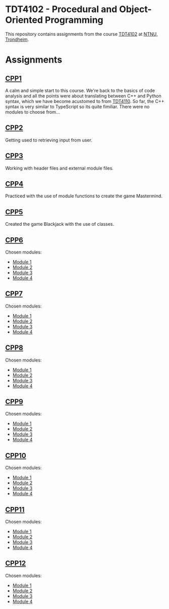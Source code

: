 # TDT4102 - Procedural and Object-Oriented Programming
This repository contains assignments from the course [TDT4102](https://www.ntnu.edu/studies/courses/TDT4102) at [NTNU, Trondheim](https://www.ntnu.edu).

# Assignments

## [CPP1](https://github.com/ipeglin/TDT4102/tree/master/Assignments/cpp-assignment-01)
A calm and simple start to this course. We're back to the basics of code analysis and all the points were about translating between C++ and Python syntax, which we have become acustomed to from [TDT4110](https://www.ntnu.edu/studies/courses/TDT4110). So far, the C++ syntax is very similar to TypeScript so its quite fimiliar. There were no modules to choose from...

## [CPP2](https://github.com/ipeglin/TDT4102/tree/master/Assignments/cpp-assignment-02)
Getting used to retrieving input from user.

## [CPP3](https://github.com/ipeglin/TDT4102/tree/master/Assignments/cpp-assignment-03)
Working with header files and external module files. 

## [CPP4](https://github.com/ipeglin/TDT4102/tree/master/Assignments/cpp-assignment-04)
Practiced with the use of module functions to create the game Mastermind.
## [CPP5](https://github.com/ipeglin/TDT4102/tree/master/Assignments/cpp-assignment-05)
Created the game Blackjack with the use of classes.

## [CPP6](https://github.com/ipeglin/TDT4102/tree/master/Assignments/)
Chosen modules:
* [Module 1](https://github.com/ipeglin/TDT4102/tree/master/Assignments/)
* [Module 2](https://github.com/ipeglin/TDT4102/tree/master/Assignments/)
* [Module 3](https://github.com/ipeglin/TDT4102/tree/master/Assignments/)
* [Module 4](https://github.com/ipeglin/TDT4102/tree/master/Assignments/)

## [CPP7](https://github.com/ipeglin/TDT4102/tree/master/Assignments/)
Chosen modules:
* [Module 1](https://github.com/ipeglin/TDT4102/tree/master/Assignments/)
* [Module 2](https://github.com/ipeglin/TDT4102/tree/master/Assignments/)
* [Module 3](https://github.com/ipeglin/TDT4102/tree/master/Assignments/)
* [Module 4](https://github.com/ipeglin/TDT4102/tree/master/Assignments/)

## [CPP8](https://github.com/ipeglin/TDT4102/tree/master/Assignments/)
Chosen modules:
* [Module 1](https://github.com/ipeglin/TDT4102/tree/master/Assignments/)
* [Module 2](https://github.com/ipeglin/TDT4102/tree/master/Assignments/)
* [Module 3](https://github.com/ipeglin/TDT4102/tree/master/Assignments/)
* [Module 4](https://github.com/ipeglin/TDT4102/tree/master/Assignments/)

## [CPP9](https://github.com/ipeglin/TDT4102/tree/master/Assignments/)
Chosen modules:
* [Module 1](https://github.com/ipeglin/TDT4102/tree/master/Assignments/)
* [Module 2](https://github.com/ipeglin/TDT4102/tree/master/Assignments/)
* [Module 3](https://github.com/ipeglin/TDT4102/tree/master/Assignments/)
* [Module 4](https://github.com/ipeglin/TDT4102/tree/master/Assignments/)

## [CPP10](https://github.com/ipeglin/TDT4102/tree/master/Assignments/)
Chosen modules:
* [Module 1](https://github.com/ipeglin/TDT4102/tree/master/Assignments/)
* [Module 2](https://github.com/ipeglin/TDT4102/tree/master/Assignments/)
* [Module 3](https://github.com/ipeglin/TDT4102/tree/master/Assignments/)
* [Module 4](https://github.com/ipeglin/TDT4102/tree/master/Assignments/)

## [CPP11](https://github.com/ipeglin/TDT4102/tree/master/Assignments/)
Chosen modules:
* [Module 1](https://github.com/ipeglin/TDT4102/tree/master/Assignments/)
* [Module 2](https://github.com/ipeglin/TDT4102/tree/master/Assignments/)
* [Module 3](https://github.com/ipeglin/TDT4102/tree/master/Assignments/)
* [Module 4](https://github.com/ipeglin/TDT4102/tree/master/Assignments/)

## [CPP12](https://github.com/ipeglin/TDT4102/tree/master/Assignments/)
Chosen modules:
* [Module 1](https://github.com/ipeglin/TDT4102/tree/master/Assignments/)
* [Module 2](https://github.com/ipeglin/TDT4102/tree/master/Assignments/)
* [Module 3](https://github.com/ipeglin/TDT4102/tree/master/Assignments/)
* [Module 4](https://github.com/ipeglin/TDT4102/tree/master/Assignments/)